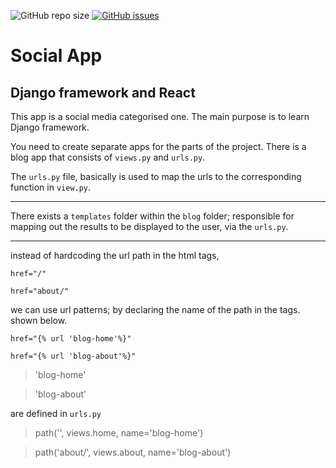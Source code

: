 ![GitHub repo size](https://img.shields.io/github/repo-size/A1dricAP/Social)
[![GitHub issues](https://img.shields.io/github/issues/A1dricAP/Social)](https://github.com/A1dricAP/Social/issues)

# Social App

## Django framework and React

This app is a social media categorised one. The main purpose is to learn Django framework.

You need to create separate apps for the parts of the project. There is a blog app that consists of `views.py` and `urls.py`.

The `urls.py` file, basically is used to map the urls to the corresponding function in `view.py`.

---

There exists a `templates` folder within the `blog` folder; responsible for mapping out the results to be displayed to the user, via the `urls.py`.

---

instead of hardcoding the url path in the html tags,

```
href="/"

href="about/"
```

we can use url patterns; by declaring the name of the path in the tags. shown below.

```
href="{% url 'blog-home'%}"

href="{% url 'blog-about'%}"
```

> 'blog-home'

> 'blog-about'

are defined in `urls.py`

> path('', views.home, name='blog-home')

> path('about/', views.about, name='blog-about')
